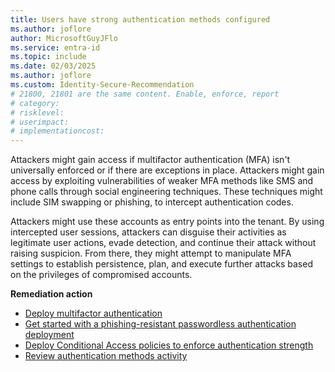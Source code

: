 ```yaml
---
title: Users have strong authentication methods configured 
ms.author: joflore
author: MicrosoftGuyJFlo
ms.service: entra-id
ms.topic: include
ms.date: 02/03/2025
ms.author: joflore
ms.custom: Identity-Secure-Recommendation
# 21800, 21801 are the same content. Enable, enforce, report
# category: 
# risklevel: 
# userimpact: 
# implementationcost: 
---
```

Attackers might gain access if multifactor authentication (MFA) isn't universally enforced or if there are exceptions in place. Attackers might gain access by exploiting vulnerabilities of weaker MFA methods like SMS and phone calls through social engineering techniques. These techniques might include SIM swapping or phishing, to intercept authentication codes.

Attackers might use these accounts as entry points into the tenant. By using intercepted user sessions, attackers can disguise their activities as legitimate user actions, evade detection, and continue their attack without raising suspicion. From there, they might attempt to manipulate MFA settings to establish persistence, plan, and execute further attacks based on the privileges of compromised accounts.

**Remediation action**

- [Deploy multifactor authentication](/entra/identity/authentication/howto-mfa-getstarted)
- [Get started with a phishing-resistant passwordless authentication deployment](/entra/identity/authentication/how-to-plan-prerequisites-phishing-resistant-passwordless-authentication)
- [Deploy Conditional Access policies to enforce authentication strength](/entra/identity/conditional-access/policy-all-users-mfa-strength)
- [Review authentication methods activity](/entra/identity/monitoring-health/concept-usage-insights-report?tabs=microsoft-entra-admin-center#authentication-methods-activity)
